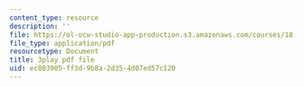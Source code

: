 ```yaml
---
content_type: resource
description: ''
file: https://ol-ocw-studio-app-production.s3.amazonaws.com/courses/18-01sc-single-variable-calculus-fall-2010/ec803905ff3d9b8a2d354d07ed57c120_1RLctDS2hUQ.pdf
file_type: application/pdf
resourcetype: Document
title: 3play pdf file
uid: ec803905-ff3d-9b8a-2d35-4d07ed57c120
---
```


